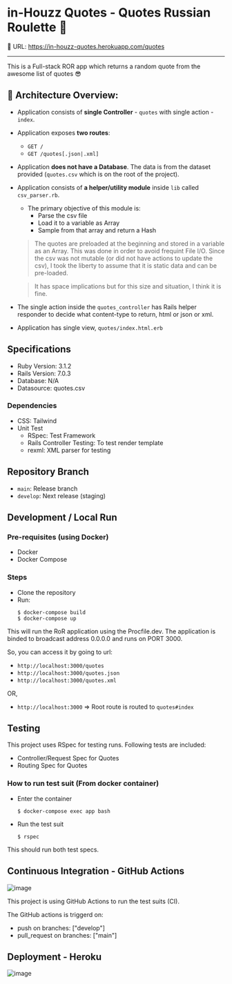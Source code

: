 # in-Houzz Quotes - Quotes Russian Roulette :gun:

:link: URL: https://in-houzz-quotes.herokuapp.com/quotes

---

This is a Full-stack ROR app which returns a random quote from the awesome list of quotes :sunglasses:

## :blue_book: Architecture Overview:

- Application consists of **single Controller** - `quotes` with single action - `index`.
- Application exposes **two routes**:
  - `GET /`
  - `GET /quotes[.json|.xml]`
- Application **does not have a Database**. The data is from the dataset provided (`quotes.csv` which is on the root of the project).
- Application consists of **a helper/utility module** inside `lib` called `csv_parser.rb`.

  - The primary objective of this module is:
    - Parse the csv file
    - Load it to a variable as Array
    - Sample from that array and return a Hash

  > The quotes are preloaded at the beginning and stored in a variable as an Array. This was done in order to avoid frequint File I/O. Since the csv was not mutable (or did not have actions to update the csv), I took the liberty to assume that it is static data and can be pre-loaded.

  > It has space implications but for this size and situation, I think it is fine.

- The single action inside the `quotes_controller` has Rails helper responder to decide what content-type to return, html or json or xml.
- Application has single view, `quotes/index.html.erb`

## Specifications

- Ruby Version: 3.1.2
- Rails Version: 7.0.3
- Database: N/A
- Datasource: quotes.csv

### Dependencies

- CSS: Tailwind
- Unit Test
  - RSpec: Test Framework
  - Rails Controller Testing: To test render template
  - rexml: XML parser for testing

## Repository Branch

- `main`: Release branch
- `develop`: Next release (staging)

## Development / Local Run

### Pre-requisites (using Docker)

- Docker
- Docker Compose

### Steps

- Clone the repository
- Run:
  ```
  $ docker-compose build
  $ docker-compose up
  ```

This will run the RoR application using the Procfile.dev. The application is binded to broadcast address 0.0.0.0 and runs on PORT 3000.

So, you can access it by going to url:

- `http://localhost:3000/quotes`
- `http://localhost:3000/quotes.json`
- `http://localhost:3000/quotes.xml`

OR,

- `http://localhost:3000` => Root route is routed to `quotes#index`

## Testing

This project uses RSpec for testing runs. Following tests are included:

- Controller/Request Spec for Quotes
- Routing Spec for Quotes

### How to run test suit (From docker container)

- Enter the container
  ```
  $ docker-compose exec app bash
  ```
- Run the test suit
  ```
  $ rspec
  ```

This should run both test specs.

## Continuous Integration - GitHub Actions
![image](https://user-images.githubusercontent.com/46491954/186897896-58d73df8-5246-4713-8a6d-d25b0ed9805b.png)


This project is using GitHub Actions to run the test suits (CI).

The GitHub actions is triggerd on:

- push on branches: ["develop"]
- pull_request on branches: ["main"]

## Deployment - Heroku
![image](https://user-images.githubusercontent.com/46491954/186897790-5c09fa73-22d2-468a-a4e5-65c0df769023.png)
